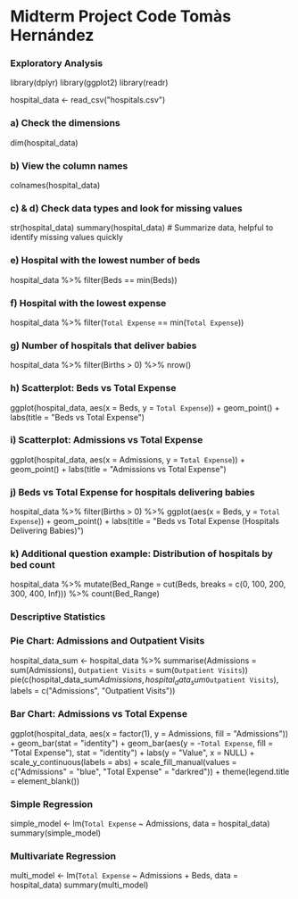 # Midterm Project Code Tomàs Hernández
### Exploratory Analysis
library(dplyr)
library(ggplot2)
library(readr)

hospital_data <- read_csv("hospitals.csv")


### a) Check the dimensions
dim(hospital_data)

### b) View the column names
colnames(hospital_data)

### c) & d) Check data types and look for missing values
str(hospital_data)
summary(hospital_data) # Summarize data, helpful to identify missing values quickly

### e) Hospital with the lowest number of beds
hospital_data %>% filter(Beds == min(Beds))

### f) Hospital with the lowest expense
hospital_data %>% filter(`Total Expense` == min(`Total Expense`))

### g) Number of hospitals that deliver babies
hospital_data %>% filter(Births > 0) %>% nrow()

### h) Scatterplot: Beds vs Total Expense
ggplot(hospital_data, aes(x = Beds, y = `Total Expense`)) +
  geom_point() +
  labs(title = "Beds vs Total Expense")

### i) Scatterplot: Admissions vs Total Expense
ggplot(hospital_data, aes(x = Admissions, y = `Total Expense`)) +
  geom_point() +
  labs(title = "Admissions vs Total Expense")

### j) Beds vs Total Expense for hospitals delivering babies
hospital_data %>% 
  filter(Births > 0) %>%
  ggplot(aes(x = Beds, y = `Total Expense`)) +
  geom_point() +
  labs(title = "Beds vs Total Expense (Hospitals Delivering Babies)")

### k) Additional question example: Distribution of hospitals by bed count
hospital_data %>% 
  mutate(Bed_Range = cut(Beds, breaks = c(0, 100, 200, 300, 400, Inf))) %>%
  count(Bed_Range)

### Descriptive Statistics

### Pie Chart: Admissions and Outpatient Visits
hospital_data_sum <- hospital_data %>% summarise(Admissions = sum(Admissions), `Outpatient Visits` = sum(`Outpatient Visits`))
pie(c(hospital_data_sum$Admissions, hospital_data_sum$`Outpatient Visits`), labels = c("Admissions", "Outpatient Visits"))

### Bar Chart: Admissions vs Total Expense
ggplot(hospital_data, aes(x = factor(1), y = Admissions, fill = "Admissions")) +
  geom_bar(stat = "identity") +
  geom_bar(aes(y = -`Total Expense`, fill = "Total Expense"), stat = "identity") +
  labs(y = "Value", x = NULL) +
  scale_y_continuous(labels = abs) +
  scale_fill_manual(values = c("Admissions" = "blue", "Total Expense" = "darkred")) +
  theme(legend.title = element_blank())

### Simple Regression
simple_model <- lm(`Total Expense` ~ Admissions, data = hospital_data)
summary(simple_model)

### Multivariate Regression
multi_model <- lm(`Total Expense` ~ Admissions + Beds, data = hospital_data)
summary(multi_model)

